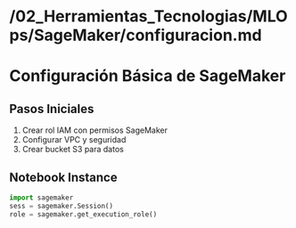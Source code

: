 # /02_Herramientas_Tecnologias/MLOps/SageMaker/configuracion.md
# Configuración Básica de SageMaker

## Pasos Iniciales
1. Crear rol IAM con permisos SageMaker
2. Configurar VPC y seguridad
3. Crear bucket S3 para datos

## Notebook Instance
```python
import sagemaker
sess = sagemaker.Session()
role = sagemaker.get_execution_role()